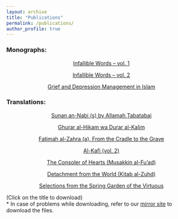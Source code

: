 ```yaml
---
layout: archive
title: "Publications"
permalink: /publications/
author_profile: true
---
```


<!--
{% if site.author.googlescholar %}
  You can also find my articles on <u><a href="{{site.author.googlescholar}}">my Google Scholar profile</a>.</u>
{% endif %}

{% include base_path %}

{% for post in site.publications reversed %}
  {% include archive-single.html %}
{% endfor %}
-->

<h3>Monographs:</h3>
<p style="text-align: center;"><a href="https://tridhaj.github.io/jaffer/files/Infallible Words vol 1.pdf">Infallible Words &#8211; vol. 1</a></p>
<p style="text-align: center;"><a href="https://tridhaj.github.io/jaffer/files/Infallible Words vol 2.pdf">Infallible Words &#8211; vol. 2</a></p>
<p style="text-align: center;"><a href="https://tridhaj.github.io/jaffer/files/Grief and Depression Management in Islam.pdf">Grief and Depression Management in Islam</a></p>
<h3>Translations:</h3>
<p style="text-align: center;"><a href="https://tridhaj.github.io/jaffer/files/Sunan an-Nabi.pdf">Sunan an-Nabi (s) by Allamah Tabatabai</a></p>
<p style="text-align: center;"><a href="https://tridhaj.github.io/jaffer/files/Exalted Aphorisms and Pearls of Speech.pdf">Ghurar al-Hikam wa Durar al-Kalim</a></p>
<p style="text-align: center;"><a href="https://tridhaj.github.io/jaffer/files/Fatimah al-Zahra min al-Madh ila al-Lahd.pdf">Fatimah al-Zahra (a), From the Cradle to the Grave</a></p>
<p style="text-align: center;"><a href="https://tridhaj.github.io/jaffer/files/AL-KAFI The Book of Suplication The Book of the Merit of the Quran The Book of Interaction.pdf">Al-Kafi (vol. 2)</a></p>
<p style="text-align: center;"><a href="https://tridhaj.github.io/jaffer/files/The Consoler of Hearts upon the Death of Loved Ones and Children.pdf">The Consoler of Hearts (Musakkin al-Fu&#8217;ad)</a></p>
<p style="text-align: center;"><a href="https://tridhaj.github.io/jaffer/files/Kitab al-Zuhd.pdf">Detachment from the World (Kitab al-Zuhd)</a></p>
<p style="text-align: center;"><a href="https://tridhaj.github.io/jaffer/files/Selections from the Spring Garden of the Virtuous.pdf">Selections from the Spring Garden of the Virtuous</a></p>
<p>(Click on the title to download)<br />
* In case of problems while downloading, refer to our <a href="https://sites.google.com/view/dr-tahir-ridha-jaffer">mirror site</a> to download the files.</p>